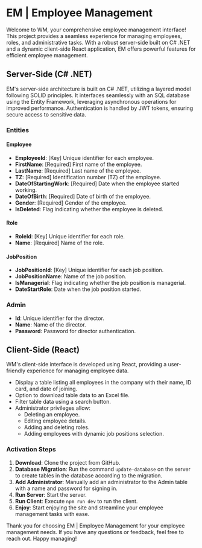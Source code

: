 # EM | Employee Management

Welcome to WM, your comprehensive employee management interface! This project provides a seamless experience for managing employees, roles, and administrative tasks. With a robust server-side built on C# .NET and a dynamic client-side React application, EM offers powerful features for efficient employee management.

## Server-Side (C# .NET)

EM's server-side architecture is built on C# .NET, utilizing a layered model following SOLID principles. It interfaces seamlessly with an SQL database using the Entity Framework, leveraging asynchronous operations for improved performance. Authentication is handled by JWT tokens, ensuring secure access to sensitive data.

### Entities

#### Employee
- **EmployeeId**: [Key] Unique identifier for each employee.
- **FirstName**: [Required] First name of the employee.
- **LastName**: [Required] Last name of the employee.
- **TZ**: [Required] Identification number (TZ) of the employee.
- **DateOfStartingWork**: [Required] Date when the employee started working.
- **DateOfBirth**: [Required] Date of birth of the employee.
- **Gender**: [Required] Gender of the employee.
- **IsDeleted**: Flag indicating whether the employee is deleted.

#### Role
- **RoleId**: [Key] Unique identifier for each role.
- **Name**: [Required] Name of the role.

#### JobPosition
- **JobPositionId**: [Key] Unique identifier for each job position.
- **JobPositionName**: Name of the job position.
- **IsManagerial**: Flag indicating whether the job position is managerial.
- **DateStartRole**: Date when the job position started.

### Admin
- **Id**: Unique identifier for the director.
- **Name**: Name of the director.
- **Password**: Password for director authentication.

## Client-Side (React)

WM's client-side interface is developed using React, providing a user-friendly experience for managing employee data.

- Display a table listing all employees in the company with their name, ID card, and date of joining.
- Option to download table data to an Excel file.
- Filter table data using a search button.
- Administrator privileges allow:
  - Deleting an employee.
  - Editing employee details.
  - Adding and deleting roles.
  - Adding employees with dynamic job positions selection.

### Activation Steps

1. **Download**: Clone the project from GitHub.
2. **Database Migration**: Run the command `update-database` on the server to create tables in the database according to the migration.
3. **Add Administrator**: Manually add an administrator to the Admin table with a name and password for signing in.
4. **Run Server**: Start the server.
5. **Run Client**: Execute `npm run dev` to run the client.
6. **Enjoy**: Start enjoying the site and streamline your employee management tasks with ease.

Thank you for choosing EM | Employee Management for your employee management needs. If you have any questions or feedback, feel free to reach out. Happy managing!
